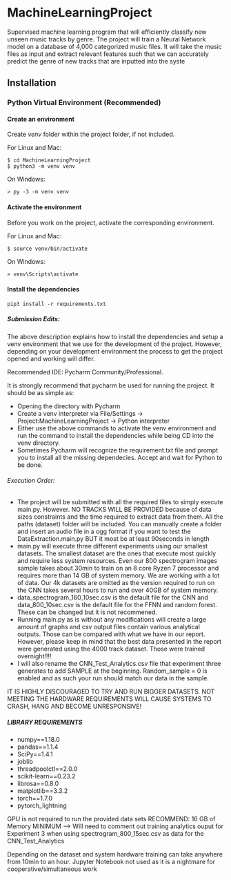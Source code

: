 # MachineLearningProject

Supervised machine learning program that will efficiently classify new unseen music tracks by genre. The project will train a Neural Network model on a database of 4,000 categorized music files. It will take the music files as input and extract relevant features such that we can accurately predict the genre of new tracks that are inputted into the syste

## Installation

### Python Virtual Environment (Recommended) 

#### Create an environment

Create _venv_ folder within the project folder, if not included.

For Linux and Mac:

    $ cd MachineLearningProject
    $ python3 -m venv venv

On Windows:

    > py -3 -m venv venv

#### Activate the environment

Before you work on the project, activate the corresponding environment.

For Linux and Mac:

    $ source venv/bin/activate

On Windows:

    > venv\Scripts\activate

#### Install the dependencies


    pip3 install -r requirements.txt
    
    
    
##### Submission Edits: 

The above description explains how to install the dependencies and setup a venv environment that we use for the development of the project. 
However, depending on your development environment the process to get the project opened and working will differ. 

Recommended IDE: Pycharm Community/Professional.
 
It is strongly recommend that pycharm be used for running the project. It should be as simple as: 

* Opening the directory with Pycharm
* Create a venv interpreter via File/Settings -> Project:MachineLearningProject -> Python interpreter
* Either use the above commands to activate the venv environment and run the command to install the dependencies while being CD into the venv directory.
* Sometimes Pycharm will recognize the requirement.txt file and prompt you to install all the missing dependecies. Accept and wait for Python to be done. 


###### Execution Order: 
* The project will be submitted with all the required files to simply execute main.py. However. NO TRACKS WILL BE PROVIDED because of data sizes constraints and the time required to extract data from them.
All the paths (dataset) folder will be included. You can manually create a folder and insert an audio file in a ogg format if you want to test the DataExtraction.main.py BUT it most be at least 90seconds in length
* main.py will execute three different experiments using our smallest datasets. The smallest dataset are the ones that execute most quickly and require less system resources. Even our 
800 spectrogram images sample takes about 30min to train on an 8 core Ryzen 7 processor and requires more than 14 GB of system memory. We are working with a lot of data. Our 
4k datasets are omitted as the version required to run on the CNN takes several hours to run and over 40GB of system memory. 
* data_spectrogram_160_10sec.csv is the default file for the CNN and data_800_10sec.csv is the default file for the FFNN and random forest. These can be changed but it is not recommened. 
* Running main.py as is without any modifications will create a large amount of graphs and csv output files contain various analytical outputs. Those can be compared with what we have in 
our report. However, please keep in mind that the best data presented in the report were generated using the 4000 track dataset. Those were trained overnight!!!! 
* I will also rename the CNN_Test_Analytics.csv file that experiment three generates to add SAMPLE at the beginning. Random_sample = 0 is enabled and as such your run should match our data
in the sample. 

IT IS HIGHLY DISCOURAGED TO TRY AND RUN BIGGER DATASETS. NOT MEETING THE HARDWARE REQUIREMENTS WILL CAUSE SYSTEMS TO CRASH, HANG AND BECOME UNRESPONSIVE! 


##### LIBRARY REQUIREMENTS

* numpy==1.18.0
* pandas==1.1.4
* SciPy==1.4.1
* joblib
* threadpoolctl==2.0.0
* scikit-learn==0.23.2
* librosa==0.8.0
* matplotlib==3.3.2
* torch==1.7.0
* pytorch_lightning

GPU is not required to run the provided data sets
RECOMMEND: 16 GB of Memory MINIMUM --> Will need to comment out training analytics ouput for Experiment 3 when using spectrogram_800_15sec.csv as data for the CNN_Test_Analytics

Depending on the dataset and system hardware training can take anywhere from 10min to an hour. 
Jupyter Notebook not used as it is a nightmare for cooperative/simultaneous work
